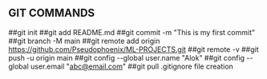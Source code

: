## GIT COMMANDS
##git init
##git add README.md
##git commit -m "This is my first commit"
##git branch -M main
##git remote add origin https://github.com/Pseudophoenix/ML-PROJECTS.git 
##git remote -v
##git push -u origin main
##git config --global user.name "Alok"
##git config --global user.email "abc@email.com"
##git pull
.gitignore file creation

